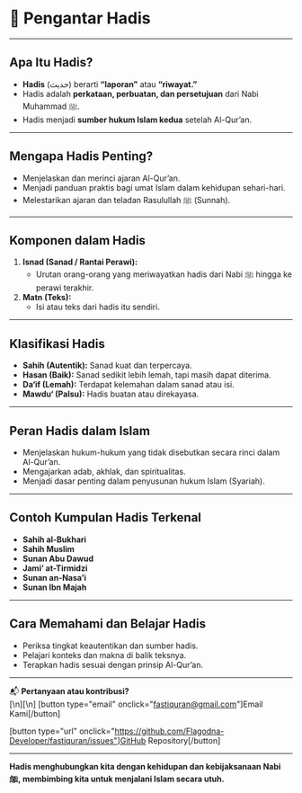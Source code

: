 # 📘 Pengantar Hadis

---

## Apa Itu Hadis?

- **Hadis** (حديث) berarti **“laporan”** atau **“riwayat.”**
- Hadis adalah **perkataan, perbuatan, dan persetujuan** dari Nabi Muhammad ﷺ.
- Hadis menjadi **sumber hukum Islam kedua** setelah Al-Qur’an.

---

## Mengapa Hadis Penting?

- Menjelaskan dan merinci ajaran Al-Qur’an.
- Menjadi panduan praktis bagi umat Islam dalam kehidupan sehari-hari.
- Melestarikan ajaran dan teladan Rasulullah ﷺ (Sunnah).

---

## Komponen dalam Hadis

1. **Isnad (Sanad / Rantai Perawi):**
   - Urutan orang-orang yang meriwayatkan hadis dari Nabi ﷺ hingga ke perawi terakhir.
2. **Matn (Teks):**
   - Isi atau teks dari hadis itu sendiri.

---

## Klasifikasi Hadis

- **Sahih (Autentik):** Sanad kuat dan terpercaya.
- **Hasan (Baik):** Sanad sedikit lebih lemah, tapi masih dapat diterima.
- **Da‘if (Lemah):** Terdapat kelemahan dalam sanad atau isi.
- **Mawdu‘ (Palsu):** Hadis buatan atau direkayasa.

---

## Peran Hadis dalam Islam

- Menjelaskan hukum-hukum yang tidak disebutkan secara rinci dalam Al-Qur’an.
- Mengajarkan adab, akhlak, dan spiritualitas.
- Menjadi dasar penting dalam penyusunan hukum Islam (Syariah).

---

## Contoh Kumpulan Hadis Terkenal

- **Sahih al-Bukhari**
- **Sahih Muslim**
- **Sunan Abu Dawud**
- **Jami’ at-Tirmidzi**
- **Sunan an-Nasa’i**
- **Sunan Ibn Majah**

---

## Cara Memahami dan Belajar Hadis

- Periksa tingkat keautentikan dan sumber hadis.
- Pelajari konteks dan makna di balik teksnya.
- Terapkan hadis sesuai dengan prinsip Al-Qur’an.

---

📬 **Pertanyaan atau kontribusi?**  
[\n][\n]
[button type="email" onclick="fastiquran@gmail.com"]Email Kami[/button]

[button type="url" onclick="https://github.com/Flagodna-Developer/fastiquran/issues"]GitHub Repository[/button]

---

**Hadis menghubungkan kita dengan kehidupan dan kebijaksanaan Nabi ﷺ, membimbing kita untuk menjalani Islam secara utuh.**
